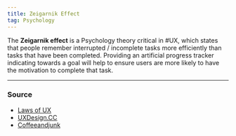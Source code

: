 ```yaml
---
title: Zeigarnik Effect
tag: Psychology
---
```


The **Zeigarnik effect** is a Psychology theory critical in #UX, which states that people remember interrupted / incomplete tasks more efficiently than tasks that have been completed. Providing an artificial progress tracker indicating towards a goal will help to ensure users are more likely to have the motivation to complete that task.

--- 
### Source
- [Laws of UX](https://lawsofux.com/zeigarnik-effect/)
- [UXDesign.CC](https://uxdesign.cc/endowed-progress-effect-give-your-users-a-head-start-97d52d8b0396)
- [Coffeeandjunk](https://medium.com/@coffeeandjunk/design-psychology-zeigarnik-effect-a53688b7f6d1)